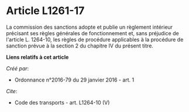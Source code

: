 # Article L1261-17

La commission des sanctions adopte et publie un règlement intérieur précisant ses règles générales de fonctionnement et, sans
préjudice de l'article L. 1264-10, les règles de procédure applicables à la procédure de sanction prévue à la section 2 du
chapitre IV du présent titre.

**Liens relatifs à cet article**

_Créé par_:

  - Ordonnance n°2016-79 du 29 janvier 2016 - art. 1

_Cite_:

  - Code des transports - art. L1264-10 (V)
